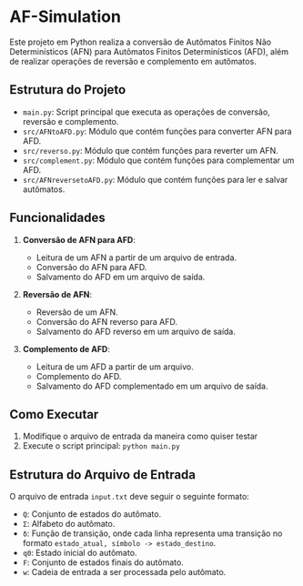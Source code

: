 # AF-Simulation

Este projeto em Python realiza a conversão de Autômatos Finitos Não Determinísticos (AFN) para Autômatos Finitos Determinísticos (AFD), além de realizar operações de reversão e complemento em autômatos.

## Estrutura do Projeto

- `main.py`: Script principal que executa as operações de conversão, reversão e complemento.
- `src/AFNtoAFD.py`: Módulo que contém funções para converter AFN para AFD.
- `src/reverso.py`: Módulo que contém funções para reverter um AFN.
- `src/complement.py`: Módulo que contém funções para complementar um AFD.
- `src/AFNreversetoAFD.py`: Módulo que contém funções para ler e salvar autômatos.

## Funcionalidades

1. **Conversão de AFN para AFD**:
   - Leitura de um AFN a partir de um arquivo de entrada.
   - Conversão do AFN para AFD.
   - Salvamento do AFD em um arquivo de saída.

2. **Reversão de AFN**:
   - Reversão de um AFN.
   - Conversão do AFN reverso para AFD.
   - Salvamento do AFD reverso em um arquivo de saída.

3. **Complemento de AFD**:
   - Leitura de um AFD a partir de um arquivo.
   - Complemento do AFD.
   - Salvamento do AFD complementado em um arquivo de saída.
  
## Como Executar

1. Modifique o arquivo de entrada da maneira como quiser testar
2. Execute o script principal: `python main.py`

## Estrutura do Arquivo de Entrada

O arquivo de entrada `input.txt` deve seguir o seguinte formato:

- `Q`: Conjunto de estados do autômato.
- `Σ`: Alfabeto do autômato.
- `δ`: Função de transição, onde cada linha representa uma transição no formato `estado_atual, símbolo -> estado_destino`.
- `q0`: Estado inicial do autômato.
- `F`: Conjunto de estados finais do autômato.
- `w`: Cadeia de entrada a ser processada pelo autômato.

